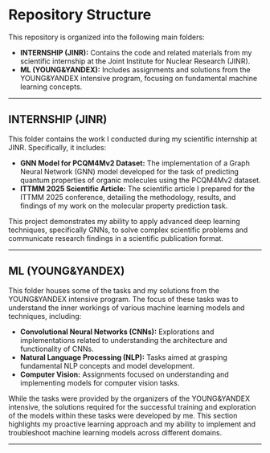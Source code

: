 # Repository Structure

This repository is organized into the following main folders:

* **INTERNSHIP (JINR):** Contains the code and related materials from my scientific internship at the Joint Institute for Nuclear Research (JINR).
* **ML (YOUNG&YANDEX):** Includes assignments and solutions from the YOUNG&YANDEX intensive program, focusing on fundamental machine learning concepts.

---

## INTERNSHIP (JINR)

This folder contains the work I conducted during my scientific internship at JINR. Specifically, it includes:

* **GNN Model for PCQM4Mv2 Dataset:** The implementation of a Graph Neural Network (GNN) model developed for the task of predicting quantum properties of organic molecules using the PCQM4Mv2 dataset.
* **ITTMM 2025 Scientific Article:** The scientific article I prepared for the ITTMM 2025 conference, detailing the methodology, results, and findings of my work on the molecular property prediction task.

This project demonstrates my ability to apply advanced deep learning techniques, specifically GNNs, to solve complex scientific problems and communicate research findings in a scientific publication format.

---

## ML (YOUNG&YANDEX)

This folder houses some of the tasks and my solutions from the YOUNG&YANDEX intensive program. The focus of these tasks was to understand the inner workings of various machine learning models and techniques, including:

* **Convolutional Neural Networks (CNNs):** Explorations and implementations related to understanding the architecture and functionality of CNNs.
* **Natural Language Processing (NLP):** Tasks aimed at grasping fundamental NLP concepts and model development.
* **Computer Vision:** Assignments focused on understanding and implementing models for computer vision tasks.

While the tasks were provided by the organizers of the YOUNG&YANDEX intensive, the solutions required for the successful training and exploration of the models within these tasks were developed by me. This section highlights my proactive learning approach and my ability to implement and troubleshoot machine learning models across different domains.

---
